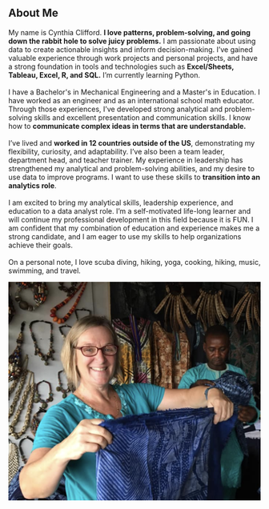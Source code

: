 ## About Me<br>
My name is Cynthia Clifford. **I love patterns, problem-solving, and going down the rabbit hole to solve juicy problems.**  I am passionate about using data to create actionable insights and inform decision-making. I’ve gained valuable experience through work projects and personal projects, and have a strong foundation in tools and technologies such as **Excel/Sheets, Tableau, Excel, R, and SQL.** I’m currently learning Python.<br><br>
I have a Bachelor's in Mechanical Engineering and a Master's in Education. I have worked as an engineer and as an international school math educator. Through those experiences, I’ve developed strong analytical and problem-solving skills and excellent presentation and communication skills. I know how to **communicate complex ideas in terms that are understandable.** <br><br>
I’ve lived and **worked in 12 countries outside of the US**, demonstrating my flexibility, curiosity, and adaptability. I’ve also been a team leader, department head, and teacher trainer. My experience in leadership has strengthened my analytical and problem-solving abilities, and my desire to use data to improve programs. I want to use these skills to **transition into an analytics role**.<br><br>
I am excited to bring my analytical skills, leadership experience, and education to a data analyst role. I’m a self-motivated life-long learner and will continue my professional development in this field because it is FUN. I am confident that my combination of education and experience makes me a strong candidate, and I am eager to use my skills to help organizations achieve their goals.<br><br>
On a personal note, I love scuba diving, hiking, yoga, cooking, hiking, music, swimming, and travel.<br>






<img src="images/me_craftmarket.png?raw=true"/>
